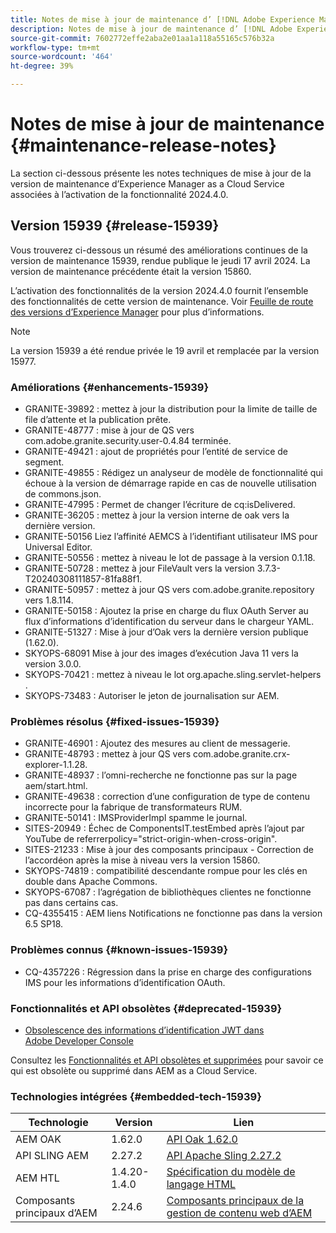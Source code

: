 ```yaml
---
title: Notes de mise à jour de maintenance d’ [!DNL Adobe Experience Manager]  as a Cloud Service associées à l’activation de la fonctionnalité 2024.4.0.
description: Notes de mise à jour de maintenance d’ [!DNL Adobe Experience Manager]  as a Cloud Service associées à l’activation de la fonctionnalité 2024.4.0.
source-git-commit: 7602772effe2aba2e01aa1a118a55165c576b32a
workflow-type: tm+mt
source-wordcount: '464'
ht-degree: 39%

---
```


# Notes de mise à jour de maintenance {#maintenance-release-notes}

La section ci-dessous présente les notes techniques de mise à jour de la version de maintenance d’Experience Manager as a Cloud Service associées à l’activation de la fonctionnalité 2024.4.0.

## Version 15939 {#release-15939}

Vous trouverez ci-dessous un résumé des améliorations continues de la version de maintenance 15939, rendue publique le jeudi 17 avril 2024. La version de maintenance précédente était la version 15860.

L’activation des fonctionnalités de la version 2024.4.0 fournit l’ensemble des fonctionnalités de cette version de maintenance. Voir [Feuille de route des versions d’Experience Manager](https://experienceleague.adobe.com/docs/experience-manager-release-information/aem-release-updates/update-releases-roadmap.html?lang=fr) pour plus d’informations.

>[!NOTE]
>
>La version 15939 a été rendue privée le 19 avril et remplacée par la version 15977.

### Améliorations {#enhancements-15939}

* GRANITE-39892 : mettez à jour la distribution pour la limite de taille de file d’attente et la publication prête.
* GRANITE-48777 : mise à jour de QS vers com.adobe.granite.security.user-0.4.84 terminée.
* GRANITE-49421 : ajout de propriétés pour l’entité de service de segment.
* GRANITE-49855 : Rédigez un analyseur de modèle de fonctionnalité qui échoue à la version de démarrage rapide en cas de nouvelle utilisation de commons.json.
* GRANITE-47995 : Permet de changer l’écriture de cq:isDelivered.
* GRANITE-36205 : mettez à jour la version interne de oak vers la dernière version.
* GRANITE-50156 Liez l’affinité AEMCS à l’identifiant utilisateur IMS pour Universal Editor.
* GRANITE-50556 : mettez à niveau le lot de passage à la version 0.1.18.
* GRANITE-50728 : mettez à jour FileVault vers la version 3.7.3-T20240308111857-81fa88f1.
* GRANITE-50957 : mettez à jour QS vers com.adobe.granite.repository vers 1.8.114.
* GRANITE-50158 : Ajoutez la prise en charge du flux OAuth Server au flux d’informations d’identification du serveur dans le chargeur YAML.
* GRANITE-51327 : Mise à jour d’Oak vers la dernière version publique (1.62.0).
* SKYOPS-68091 Mise à jour des images d’exécution Java 11 vers la version 3.0.0.
* SKYOPS-70421 : mettez à niveau le lot org.apache.sling.servlet-helpers .
* SKYOPS-73483 : Autoriser le jeton de journalisation sur AEM.

### Problèmes résolus {#fixed-issues-15939}

* GRANITE-46901 : Ajoutez des mesures au client de messagerie.
* GRANITE-48793 : mettez à jour QS vers com.adobe.granite.crx-explorer-1.1.28.
* GRANITE-48937 : l’omni-recherche ne fonctionne pas sur la page aem/start.html.
* GRANITE-49638 : correction d’une configuration de type de contenu incorrecte pour la fabrique de transformateurs RUM.
* GRANITE-50141 : IMSProviderImpl spamme le journal.
* SITES-20949 : Échec de ComponentsIT.testEmbed après l’ajout par YouTube de referrerpolicy=&quot;strict-origin-when-cross-origin&quot;.
* SITES-21233 : Mise à jour des composants principaux - Correction de l’accordéon après la mise à niveau vers la version 15860.
* SKYOPS-74819 : compatibilité descendante rompue pour les clés en double dans Apache Commons.
* SKYOPS-67087 : l’agrégation de bibliothèques clientes ne fonctionne pas dans certains cas.
* CQ-4355415 : AEM liens Notifications ne fonctionne pas dans la version 6.5 SP18.

### Problèmes connus {#known-issues-15939}

* CQ-4357226 : Régression dans la prise en charge des configurations IMS pour les informations d’identification OAuth.

### Fonctionnalités et API obsolètes {#deprecated-15939}

* [Obsolescence des informations d’identification JWT dans Adobe Developer Console](/help/security/jwt-credentials-deprecation-in-adobe-developer-console.md)

Consultez les [Fonctionnalités et API obsolètes et supprimées](/help/release-notes/deprecated-removed-features.md) pour savoir ce qui est obsolète ou supprimé dans AEM as a Cloud Service.

### Technologies intégrées {#embedded-tech-15939}

| Technologie | Version | Lien |
|---|---|---|
| AEM OAK | 1.62.0 | [API Oak 1.62.0](https://www.javadoc.io/doc/org.apache.jackrabbit/oak-api/1.62.0/index.html) |
| API SLING AEM | 2.27.2 | [API Apache Sling 2.27.2](https://www.javadoc.io/doc/org.apache.sling/org.apache.sling.api/latest/index.html) |
| AEM HTL | 1.4.20-1.4.0 | [Spécification du modèle de langage HTML](https://github.com/adobe/htl-spec) |
| Composants principaux d’AEM | 2.24.6 | [Composants principaux de la gestion de contenu web d’AEM](https://github.com/adobe/aem-core-wcm-components) |
